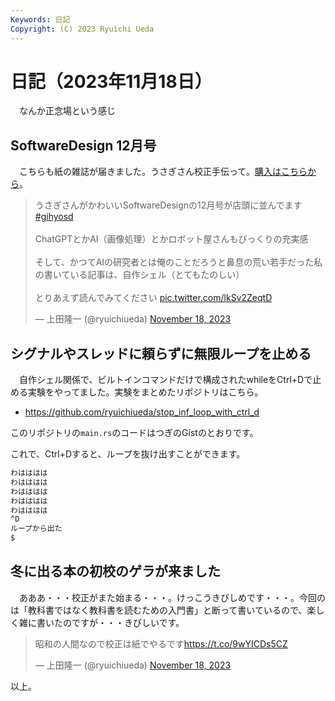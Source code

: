 ```yaml
---
Keywords: 日記
Copyright: (C) 2023 Ryuichi Ueda
---
```


# 日記（2023年11月18日）

　なんか正念場という感じ

## SoftwareDesign 12月号

　こちらも紙の雑誌が届きました。うさぎさん校正手伝って。[購入はこちらから](https://www.amazon.co.jp/shop/ryuichiueda/list/7MLC9JANITU0?tag=onamzryuichiu-22&ref_=aip_sf_list_spv_ofs_mixed_d)。

<blockquote class="twitter-tweet"><p lang="ja" dir="ltr">うさぎさんがかわいいSoftwareDesignの12月号が店頭に並んでます <a href="https://twitter.com/hashtag/gihyosd?src=hash&amp;ref_src=twsrc%5Etfw">#gihyosd</a> <br><br>ChatGPTとかAI（画像処理）とかロボット屋さんもびっくりの充実感<br><br>そして、かつてAIの研究者とは俺のことだろうと鼻息の荒い若手だった私の書いている記事は、自作シェル（とてもたのしい）<br><br>とりあえず読んでみてください <a href="https://t.co/lkSv2ZeqtD">pic.twitter.com/lkSv2ZeqtD</a></p>&mdash; 上田隆一 (@ryuichiueda) <a href="https://twitter.com/ryuichiueda/status/1725799506816745679?ref_src=twsrc%5Etfw">November 18, 2023</a></blockquote> <script async src="https://platform.twitter.com/widgets.js" charset="utf-8"></script>



## シグナルやスレッドに頼らずに無限ループを止める

　自作シェル関係で、ビルトインコマンドだけで構成されたwhileをCtrl+Dで止める実験をやってました。実験をまとめたリポジトリはこちら。

* https://github.com/ryuichiueda/stop_inf_loop_with_ctrl_d

このリポジトリの`main.rs`のコードはつぎのGistのとおりです。

<script src="https://gist.github.com/ryuichiueda/1bd19c9d7d63e4943e6b313878ff134f.js"></script>

これで、Ctrl+Dすると、ループを抜け出すことができます。

```bash
わはははは
わはははは
わはははは
わはははは
わはははは
^D
ループから出た
$
```

## 冬に出る本の初校のゲラが来ました

　あああ・・・校正がまた始まる・・・。けっこうきびしめです・・・。今回のは「教科書ではなく教科書を読むための入門書」と断って書いているので、楽しく雑に書いたのですが・・・きびしいです。

<blockquote class="twitter-tweet"><p lang="ja" dir="ltr">昭和の人間なので校正は紙でやるです<a href="https://t.co/9wYICDs5CZ">https://t.co/9wYICDs5CZ</a></p>&mdash; 上田隆一 (@ryuichiueda) <a href="https://twitter.com/ryuichiueda/status/1725795477323718920?ref_src=twsrc%5Etfw">November 18, 2023</a></blockquote> <script async src="https://platform.twitter.com/widgets.js" charset="utf-8"></script>


以上。
